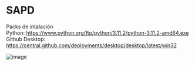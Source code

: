 # SAPD


Packs de intalación
<br>
Python: https://www.python.org/ftp/python/3.11.2/python-3.11.2-amd64.exe
Github Desktop: https://central.github.com/deployments/desktop/desktop/latest/win32

![image](https://user-images.githubusercontent.com/8999609/231985202-c3c625f3-5e3f-4fab-be1d-a2ee86605229.png)
